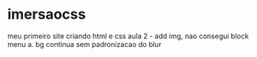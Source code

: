 # imersaocss
meu primeiro site criando html e css
aula 2 - add img, nao consegui block menu a. bg continua sem padronizacao do blur
